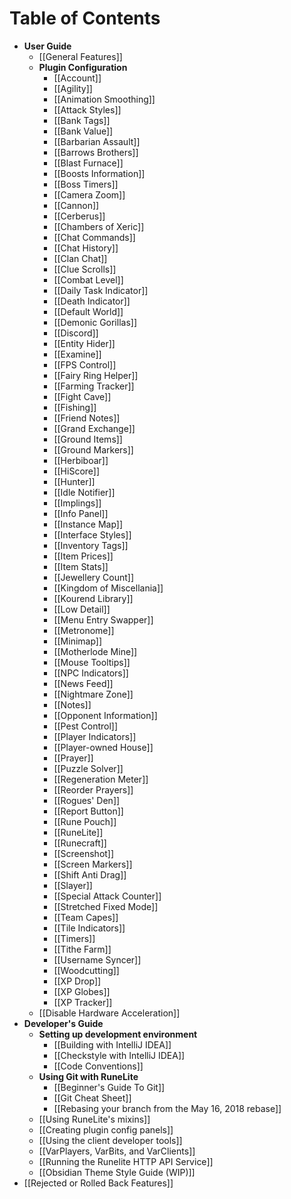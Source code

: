 # Table of Contents
* **User Guide**
  * [[General Features]]
  * **Plugin Configuration**
    * [[Account]]
    * [[Agility]]
    * [[Animation Smoothing]]
    * [[Attack Styles]]
    * [[Bank Tags]]
    * [[Bank Value]]
    * [[Barbarian Assault]]
    * [[Barrows Brothers]]
    * [[Blast Furnace]]
    * [[Boosts Information]]
    * [[Boss Timers]]
    * [[Camera Zoom]]
    * [[Cannon]]
    * [[Cerberus]]
    * [[Chambers of Xeric]]
    * [[Chat Commands]]
    * [[Chat History]]
    * [[Clan Chat]]
    * [[Clue Scrolls]]
    * [[Combat Level]]
    * [[Daily Task Indicator]]
    * [[Death Indicator]]
    * [[Default World]]
    * [[Demonic Gorillas]]
    * [[Discord]]
    * [[Entity Hider]]
    * [[Examine]]
    * [[FPS Control]]
    * [[Fairy Ring Helper]]
    * [[Farming Tracker]]
    * [[Fight Cave]]
    * [[Fishing]]
    * [[Friend Notes]]
    * [[Grand Exchange]]
    * [[Ground Items]]
    * [[Ground Markers]]
    * [[Herbiboar]]
    * [[HiScore]]
    * [[Hunter]]
    * [[Idle Notifier]]
    * [[Implings]]
    * [[Info Panel]]
    * [[Instance Map]]
    * [[Interface Styles]]
    * [[Inventory Tags]]
    * [[Item Prices]]
    * [[Item Stats]]
    * [[Jewellery Count]]
    * [[Kingdom of Miscellania]]
    * [[Kourend Library]]
    * [[Low Detail]]
    * [[Menu Entry Swapper]]
    * [[Metronome]]
    * [[Minimap]]
    * [[Motherlode Mine]]
    * [[Mouse Tooltips]]
    * [[NPC Indicators]]
    * [[News Feed]]
    * [[Nightmare Zone]]
    * [[Notes]]
    * [[Opponent Information]]
    * [[Pest Control]]
    * [[Player Indicators]]
    * [[Player-owned House]]
    * [[Prayer]]
    * [[Puzzle Solver]]
    * [[Regeneration Meter]]
    * [[Reorder Prayers]]
    * [[Rogues' Den]]
    * [[Report Button]]
    * [[Rune Pouch]]
    * [[RuneLite]]
    * [[Runecraft]]
    * [[Screenshot]]
    * [[Screen Markers]]
    * [[Shift Anti Drag]]
    * [[Slayer]]
    * [[Special Attack Counter]]
    * [[Stretched Fixed Mode]]
    * [[Team Capes]]
    * [[Tile Indicators]]
    * [[Timers]]
    * [[Tithe Farm]]
    * [[Username Syncer]]
    * [[Woodcutting]]
    * [[XP Drop]]
    * [[XP Globes]]
    * [[XP Tracker]]
  * [[Disable Hardware Acceleration]]
* **Developer's Guide**
  * **Setting up development environment**
    * [[Building with IntelliJ IDEA]]
    * [[Checkstyle with IntelliJ IDEA]]
    * [[Code Conventions]]
  * **Using Git with RuneLite**
    * [[Beginner's Guide To Git]]
    * [[Git Cheat Sheet]]
    * [[Rebasing your branch from the May 16, 2018 rebase]]
  * [[Using RuneLite's mixins]]
  * [[Creating plugin config panels]]
  * [[Using the client developer tools]]
  * [[VarPlayers, VarBits, and VarClients]]
  * [[Running the Runelite HTTP API Service]]
  * [[Obsidian Theme Style Guide (WIP)]]
* [[Rejected or Rolled Back Features]]
